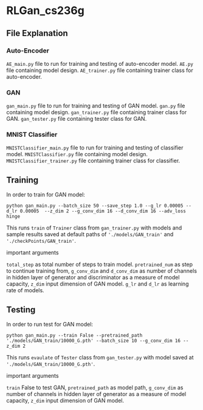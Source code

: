 # RLGan_cs236g

## File Explanation
### Auto-Encoder
`AE_main.py` file to run for training and testing of auto-encoder model.
`AE.py` file containing model design.
`AE_trainer.py` file containing trainer class for auto-encoder.

### GAN
`gan_main.py` file to run for training and testing of GAN model.
`gan.py` file containing model design.
`gan_trainer.py` file containing trainer class for GAN.
`gan_tester.py` file containing tester class for GAN.

### MNIST Classifier
`MNISTClassifier_main.py` file to run for training and testing of classifier model.
`MNISTClassifier.py` file containing model design.
`MNISTClassifier_trainer.py` file containing trainer class for classifier.

## Training
In order to train for GAN model:
```shell
python gan_main.py --batch_size 50 --save_step 1.0 --g_lr 0.00005 --d_lr 0.00005  --z_dim 2 --g_conv_dim 16 --d_conv_dim 16 --adv_loss hinge
```
This runs `train` of `Trainer` class from `gan_trainer.py` with models and  sample results saved at default paths of `'./models/GAN_train'` and `'./checkPoints/GAN_train'`.

important arguments

`total_step` as total number of steps to train model. `pretrained_num` as step to continue training from, `g_conv_dim` and `d_conv_dim` as number of channels in hidden layer of generator and discriminator as a measure of model capacity, `z_dim` input dimension of GAN model. `g_lr` and `d_lr` as learning rate of models.

## Testing
In order to run test for GAN model:
```shell
python gan_main.py --train False --pretrained_path './models/GAN_train/10000_G.pth' --batch_size 10 --g_conv_dim 16 --z_dim 2
```
This runs `evaulate` of `Tester` class from `gan_tester.py` with model saved at `'./models/GAN_train/10000_G.pth'`.

important arguments

`train` False to test GAN, `pretrained_path` as model path, `g_conv_dim` as number of channels in hidden layer of generator as a measure of model capacity, `z_dim` input dimension of GAN model.
